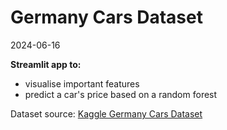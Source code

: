 # Germany Cars Dataset

2024-06-16

**Streamlit app to:**

- visualise important features
- predict a car's price based on a random forest

Dataset source: [Kaggle Germany Cars Dataset](https://www.kaggle.com/datasets/ander289386/cars-germany)
